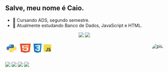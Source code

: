 ## Salve, meu nome é Caio. 
- 🤖 Cursando ADS, segundo semestre.
- 🌱 Atualmente estudando Banco de Dados, JavaScript e HTML.
<div align="center">
  <img width="48%" src="https://github-readme-stats.vercel.app/api?username=Caosezar&show_icons=true&theme=dark&include_all_commits=true&count_private=true"/>
  <img width="48%" src="https://github-readme-stats.vercel.app/api/top-langs/?username=Caosezar&layout=compact&langs_count=7&theme=dark"/>
</div>
</div>
<div style="display: inline_block"><br>
  <img align="center" alt="Python" height="30" width="40" src="https://raw.githubusercontent.com/devicons/devicon/master/icons/python/python-original.svg">
  <img align="center" alt="Html" height="30" width="40" src="https://github.com/devicons/devicon/blob/master/icons/html5/html5-original.svg">
  <img align="center" alt="CSS" height="30" widht="40" src="https://github.com/devicons/devicon/blob/master/icons/css3/css3-original.svg">
  <img align="center" alt="JavaScript" height"25" width="25" src="https://github.com/devicons/devicon/blob/master/icons/javascript/javascript-original.svg">
  <img align="right" alt="pic" height="150" style="border-radius:50px;" src="https://static-cdn.jtvnw.net/jtv_user_pictures/77861d9d-0c02-47d7-b466-6a70fbc1da9e-profile_image-300x300.png">
</div>


##
<div>
  <a href="https://www.youtube.com/channel/UCEacGLSwPrYT8qfqy7cLIaA"><img src="https://img.shields.io/badge/YouTube-FF0000?style=for-the-badge&logo=youtube&logoColor=white" target="_blank"></a>
  <a href="https://www.instagram.com/caiolimagc/" target="_blank"><img src="https://img.shields.io/badge/-Instagram-%23E4405F?style=for-the-badge&logo=instagram&logoColor=white" target="_blank"></a>
 	<a href="https://www.twitch.tv/qua1o" target="_blank"><img src="https://img.shields.io/badge/Twitch-9146FF?style=for-the-badge&logo=twitch&logoColor=white" target="_blank"></a>
  <a href = "mailto:caioikilito@gmail.com"><img src="https://img.shields.io/badge/-Gmail-%23333?style=for-the-badge&logo=gmail&logoColor=white" target="_blank"></a>
 </div>
